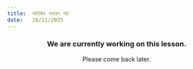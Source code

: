 ```yaml
---
title:  অতিৰিক্ত অধ্যয়ন পাঠ
date:   28/11/2025
---
```


### <center>We are currently working on this lesson.</center>
<center>Please come back later.</center>